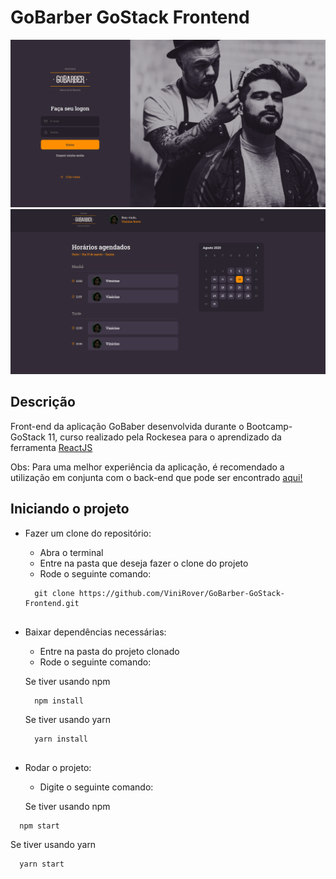 # GoBarber GoStack Frontend

![Image of SignIn](https://github.com/ViniRover/GoBarber-GoStack-Frontend/blob/master/src/assets/goBarberSignIn.png)
![Image of Dashboard](https://github.com/ViniRover/GoBarber-GoStack-Frontend/blob/master/src/assets/goBarberDashboard.png)

## Descrição

Front-end da aplicação GoBaber desenvolvida durante o Bootcamp-GoStack 11, curso realizado pela Rockesea para o aprendizado da ferramenta [ReactJS](https://pt-br.reactjs.org/docs/getting-started.html)

Obs: Para uma melhor experiência da aplicação, é recomendado a utilização em conjunta com o back-end que pode ser encontrado [aqui!](https://github.com/ViniRover/GoBarber-GoStack-Backend) 

## Iniciando o projeto

- Fazer um clone do repositório:

  - Abra o terminal
  - Entre na pasta que deseja fazer o clone do projeto
  - Rode o seguinte comando:
  ```
    git clone https://github.com/ViniRover/GoBarber-GoStack-Frontend.git
    
  ```

- Baixar dependências necessárias:

  - Entre na pasta do projeto clonado
  - Rode o seguinte comando:
  
   Se tiver usando npm
  ```
    npm install
  ```
   Se tiver usando yarn
  ```
    yarn install
    
  ```
  
 - Rodar o projeto:
 
   - Digite o seguinte comando:
   
    Se tiver usando npm
  ```
    npm start
  ```
   Se tiver usando yarn
  ```
    yarn start
    
  ```
